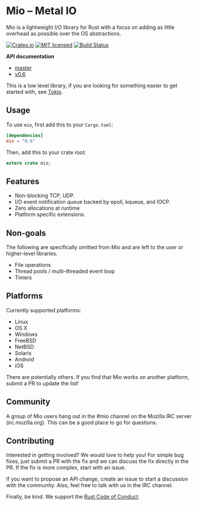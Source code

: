 # Mio – Metal IO

Mio is a lightweight I/O library for Rust with a focus on adding as little
overhead as possible over the OS abstractions.

[![Crates.io][crates-badge]][crates-url]
[![MIT licensed][mit-badge]][mit-url]
[![Build Status][azure-badge]][azure-url]

[crates-badge]: https://img.shields.io/crates/v/mio.svg
[crates-url]: https://crates.io/crates/mio
[mit-badge]: https://img.shields.io/badge/license-MIT-blue.svg
[mit-url]: LICENSE
[azure-badge]: https://dev.azure.com/tokio-rs/Tokio/_apis/build/status/tokio-rs.mio?branchName=master
[azure-url]: https://dev.azure.com/tokio-rs/Tokio/_build/latest?definitionId=2&branchName=master

**API documentation**

* [master](https://tokio-rs.github.io/mio/doc/mio/)
* [v0.6](https://docs.rs/mio/^0.6)

This is a low level library, if you are looking for something easier to get
started with, see [Tokio](https://tokio.rs).

## Usage

To use `mio`, first add this to your `Cargo.toml`:

```toml
[dependencies]
mio = "0.6"
```

Then, add this to your crate root:

```rust
extern crate mio;
```

## Features

* Non-blocking TCP, UDP.
* I/O event notification queue backed by epoll, kqueue, and IOCP.
* Zero allocations at runtime
* Platform specific extensions.

## Non-goals

The following are specifically omitted from Mio and are left to the user
or higher-level libraries.

* File operations
* Thread pools / multi-threaded event loop
* Timers

## Platforms

Currently supported platforms:

* Linux
* OS X
* Windows
* FreeBSD
* NetBSD
* Solaris
* Android
* iOS

There are potentially others. If you find that Mio works on another
platform, submit a PR to update the list!

## Community

A group of Mio users hang out in the #mio channel on the Mozilla IRC
server (irc.mozilla.org). This can be a good place to go for questions.

## Contributing

Interested in getting involved? We would love to help you! For simple
bug fixes, just submit a PR with the fix and we can discuss the fix
directly in the PR. If the fix is more complex, start with an issue.

If you want to propose an API change, create an issue to start a
discussion with the community. Also, feel free to talk with us in the
IRC channel.

Finally, be kind. We support the [Rust Code of Conduct](https://www.rust-lang.org/conduct.html).
